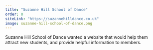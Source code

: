 ```yaml
---
title: "Suzanne Hill School of Dance"
order: 0
siteLink: "https://suzannehilldance.co.uk"
image: suzanne-hill-school-of-dance.png
---
```


Suzanne Hill School of Dance wanted a website that would help them attract new students, and provide helpful information to members.
